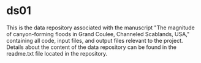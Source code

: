 # ds01
This is the data repository associated with the manuscript "The magnitude of canyon-forming floods in Grand Coulee, Channeled Scablands, USA," containing all code, input files, and output files relevant to the project. Details about the content of the data repository can be found in the readme.txt file located in the repository.
